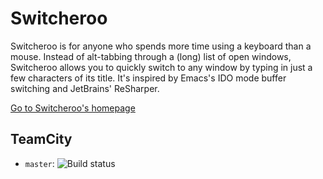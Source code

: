 Switcheroo
==========

Switcheroo is for anyone who spends more time using a keyboard than a mouse.
Instead of alt-tabbing through a (long) list of open windows, Switcheroo allows
you to quickly switch to any window by typing in just a few characters of its title.
It's inspired by Emacs's IDO mode buffer switching and JetBrains' ReSharper.

[Go to Switcheroo's homepage](http://www.switcheroo.io)

TeamCity
--------
* `master`: ![Build status](http://teamcity.codebetter.com/guestAuth/app/rest/builds/buildType:(id:bt1196)/statusIcon)